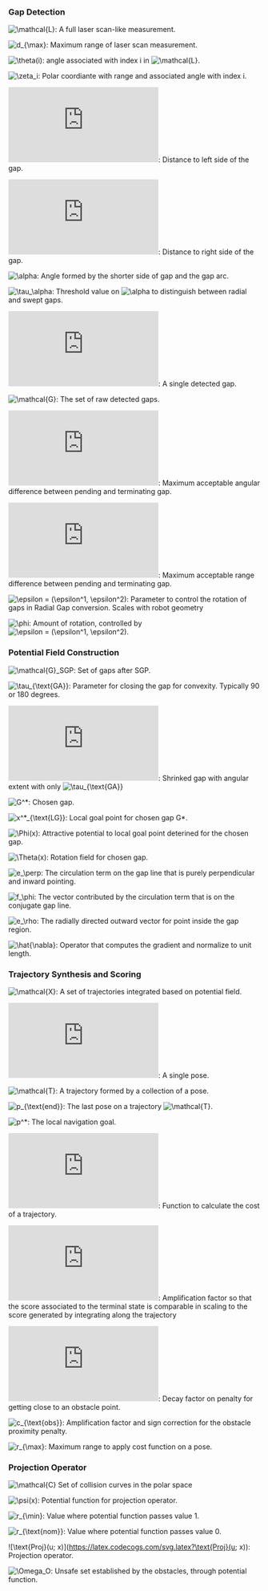 ### Gap Detection

![\mathcal{L}](https://latex.codecogs.com/svg.latex?\mathcal{L}): 
A full laser scan-like measurement.

![d_{\max}](https://latex.codecogs.com/svg.latex?d_{\max}): 
Maximum range of laser scan measurement.

![\theta(i)](https://latex.codecogs.com/svg.latex?\theta(i)):
angle associated with index i in ![\mathcal{L}](https://latex.codecogs.com/svg.latex?\mathcal{L}(i)).


![\zeta_i](https://latex.codecogs.com/svg.latex?\zeta_i):
Polar coordiante with range and associated angle with index i.

![l_l](https://latex.codecogs.com/svg.latex?l_l): 
Distance to left side of the gap.

![l_r](https://latex.codecogs.com/svg.latex?l_r): 
Distance to right side of the gap.

![\alpha](https://latex.codecogs.com/svg.latex?\alpha): 
Angle formed by the shorter side of gap and the gap arc.

![\tau_\alpha](https://latex.codecogs.com/svg.latex?\tau_\alpha): 
Threshold value on ![\alpha](https://latex.codecogs.com/svg.latex?\alpha)
to distinguish between radial and swept gaps.

![G](https://latex.codecogs.com/svg.latex?G): 
A single detected gap.

![\mathcal{G}](https://latex.codecogs.com/svg.latex?\mathcal{G}): 
The set of raw detected gaps.

![c_a](https://latex.codecogs.com/svg.latex?c_a): 
Maximum acceptable angular difference between pending
and terminating gap.

![c_d](https://latex.codecogs.com/svg.latex?c_d): 
Maximum acceptable range difference between pending
and terminating gap.

![\epsilon = (\epsilon^1, \epsilon^2)](https://latex.codecogs.com/svg.latex?\epsilon=(\epsilon^1,\epsilon^2)): 
Parameter to control the rotation of gaps in Radial Gap conversion. Scales
with robot geometry

![\phi](https://latex.codecogs.com/svg.latex?\phi): 
Amount of rotation, controlled by ![\epsilon = (\epsilon^1, \epsilon^2)](https://latex.codecogs.com/svg.latex?\epsilon=(\epsilon^1,\epsilon^2)).

### Potential Field Construction

![\mathcal{G}_SGP](https://latex.codecogs.com/svg.latex?\mathcal{G}_{\text{SGP}}): 
Set of gaps after SGP.

![\tau_{\text{GA}}](https://latex.codecogs.com/svg.latex?\tau_{\text{GA}}): 
Parameter for closing the gap for convexity. Typically 90 or 180 degrees.

![G'](https://latex.codecogs.com/svg.latex?G'): 
Shrinked gap with angular extent with only ![\tau_{\text{GA}}](https://latex.codecogs.com/svg.latex?\tau_{\text{GA}})

![G^*](https://latex.codecogs.com/svg.latex?G^*): 
Chosen gap.

![x^*_{\text{LG}}](https://latex.codecogs.com/svg.latex?x^*_{\text{LG}}):
Local goal point for chosen gap G*.

![\Phi(x)](https://latex.codecogs.com/svg.latex?\Phi(x)):
Attractive potential to local goal point deterined for the chosen gap. 

![\Theta(x)](https://latex.codecogs.com/svg.latex?\Theta(x)):
Rotation field for chosen gap.

![e_\perp](https://latex.codecogs.com/svg.latex?e_\perp):
The circulation term on the gap line that is purely
perpendicular and inward pointing.

![f_\phi](https://latex.codecogs.com/svg.latex?f_\phi):
The vector contributed by the circulation term that is
on the conjugate gap line. 

![e_\rho](https://latex.codecogs.com/svg.latex?e_\rho):
The radially directed outward vector for point inside the gap region.

![\hat{\nabla}](https://latex.codecogs.com/svg.latex?\hat{\nabla}):
Operator that computes the gradient and normalize to unit length.

### Trajectory Synthesis and Scoring
![\mathcal{X}](https://latex.codecogs.com/svg.latex?\mathcal{X}):
A set of trajectories integrated based on potential field.

![p](https://latex.codecogs.com/svg.latex?p):
A single pose.

![\mathcal{T}](https://latex.codecogs.com/svg.latex?\mathcal{T}):
A trajectory formed by a collection of a pose.

![p_{\text{end}}](https://latex.codecogs.com/svg.latex?p_{\text{end}}):
The last pose on a trajectory ![\mathcal{T}](https://latex.codecogs.com/svg.latex?\mathcal{T}).

![p^*](https://latex.codecogs.com/svg.latex?p^*):
The local navigation goal. 

![J](https://latex.codecogs.com/svg.latex?J):
Function to calculate the cost of a trajectory.

![w_1](https://latex.codecogs.com/svg.latex?w_1):
Amplification factor so that the score associated to the terminal state is comparable in scaling to the score generated by integrating along the trajectory

![w_2](https://latex.codecogs.com/svg.latex?w_2):
Decay factor on penalty for getting close to an obstacle point.

![c_{\text{obs}}](https://latex.codecogs.com/svg.latex?c_{\text{obs}}):
Amplification factor and sign correction for the obstacle proximity penalty.

![r_{\max}](https://latex.codecogs.com/svg.latex?r_{\max}):
Maximum range to apply cost function on a pose. 



### Projection Operator

![\mathcal{C}](https://latex.codecogs.com/svg.latex?\mathcal{C})
Set of collision curves in the polar space

![\psi(x)](https://latex.codecogs.com/svg.latex?\psi(x)):
Potential function for projection operator.

![r_{\min}](https://latex.codecogs.com/svg.latex?r_{\min}):
Value where potential function passes value 1.

![r_{\text{nom}}](https://latex.codecogs.com/svg.latex?r_{\text{nom}):
Value where potential function passes value 0.

![\text{Proj}(u; x)](https://latex.codecogs.com/svg.latex?\text{Proj}(u; x)):
Projection operator.

![\Omega_O](https://latex.codecogs.com/svg.latex?\Omega_O):
Unsafe set established by the obstacles, through potential function.

